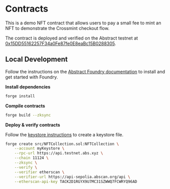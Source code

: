 # Contracts

This is a demo NFT contract that allows users to pay a small fee to mint an NFT to demonstrate the Crossmint checkout flow.

The contract is deployed and verified on the Abstract testnet at [0x15DD55162257F34a0Fe87fe0E8eaBc15B0288305](https://sepolia.abscan.org/address/0x15DD55162257F34a0Fe87fe0E8eaBc15B0288305).

## Local Development

Follow the instructions on the [Abstract Foundry documentation](https://docs.abs.xyz/build-on-abstract/smart-contracts/foundry/get-started) to install and get started with Foundry.

**Install dependencies**

```bash
forge install
```

**Compile contracts**

```bash
forge build --zksync
```

**Deploy & verify contracts**

Follow the [keystore instructions](https://docs.abs.xyz/build-on-abstract/smart-contracts/foundry/get-started#6-deploy-the-smart-contract) to create a keystore file.

```bash
forge create src/NFTCollection.sol:NFTCollection \
    --account myKeystore \
    --rpc-url https://api.testnet.abs.xyz \
    --chain 11124 \
    --zksync \
    --verify \
    --verifier etherscan \
    --verifier-url https://api-sepolia.abscan.org/api \
    --etherscan-api-key TACK2D1RGYX9U7MC31SZWWQ7FCWRYQ96AD
```
